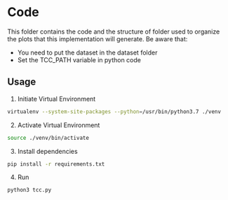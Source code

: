 # Code

This folder contains the code and the structure of folder used to organize the plots that this implementation will generate. Be aware that:

+ You need to put the dataset in the dataset folder
+ Set the TCC_PATH variable in python code

## Usage

1. Initiate Virtual Environment

```bash
virtualenv --system-site-packages --python=/usr/bin/python3.7 ./venv
```

2. Activate Virtual Environment

```bash
source ./venv/bin/activate
```

3. Install dependencies

```bash
pip install -r requirements.txt
```

4. Run 

```bash
python3 tcc.py
```
